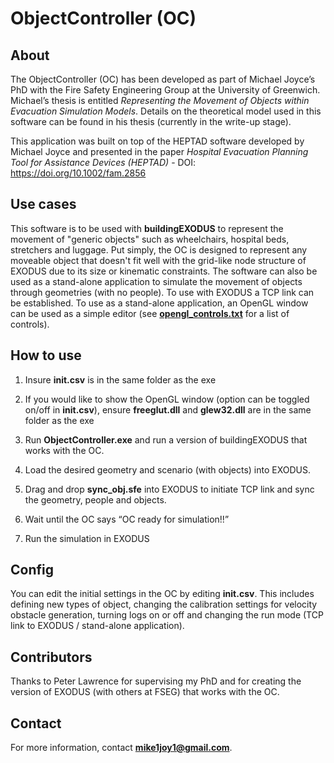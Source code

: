 # ObjectController (OC)
## About
The ObjectController (OC) has been developed as part of Michael Joyce’s PhD with the Fire Safety Engineering Group at the University of Greenwich. Michael’s thesis is entitled *Representing the Movement of Objects within Evacuation Simulation Models*. Details on the theoretical model used in this software can be found in his thesis (currently in the write-up stage).

This application was built on top of the HEPTAD software developed by Michael Joyce and presented in the paper *Hospital Evacuation Planning Tool for Assistance Devices (HEPTAD)* - DOI: https://doi.org/10.1002/fam.2856


## Use cases
This software is to be used with **buildingEXODUS** to represent the movement of "generic objects" such as wheelchairs, hospital beds, stretchers and luggage. Put simply, the OC is designed to represent any moveable object that doesn't fit well with the grid-like node structure of EXODUS due to its size or kinematic constraints. The software can also be used as a stand-alone application to simulate the movement of objects through geometries (with no people). To use with EXODUS a TCP link can be established. To use as a stand-alone application, an OpenGL window can be used as a simple editor (see **[opengl_controls.txt](/OpenGL_Stuff/opengl_controls.txt)** for a list of controls).

## How to use
1. Insure **init.csv** is in the same folder as the exe

1. If you would like to show the OpenGL window (option can be toggled on/off in **init.csv**), ensure **freeglut.dll** and **glew32.dll** are in the same folder as the exe

1. Run **ObjectController.exe** and run a version of buildingEXODUS that works with the OC.

1. Load the desired geometry and scenario (with objects) into EXODUS.

1. Drag and drop **sync_obj.sfe** into EXODUS to initiate TCP link and sync the geometry, people and objects.

1. Wait until the OC says “OC ready for simulation!!”

1. Run the simulation in EXODUS


## Config
You can edit the initial settings in the OC by editing **init.csv**. This includes defining new types of object, changing the calibration settings for velocity obstacle generation, turning logs on or off and changing the run mode (TCP link to EXODUS / stand-alone application).


## Contributors
Thanks to Peter Lawrence for supervising my PhD and for creating the version of EXODUS (with others at FSEG) that works with the OC.


## Contact
For more information, contact **mike1joy1@gmail.com**.
